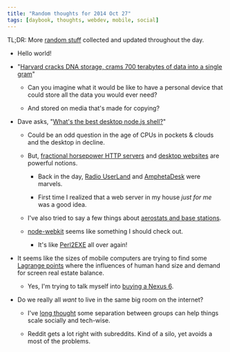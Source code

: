 ```yaml
---
title: "Random thoughts for 2014 Oct 27"
tags: [daybook, thoughts, webdev, mobile, social]
---
```


TL;DR: More [random stuff][why] collected and updated throughout the day.

[why]: http://blog.lmorchard.com/2014/10/23/wtfomgbullets

<!--more-->

* Hello world!

* "[Harvard cracks DNA storage, crams 700 terabytes of data into a single
  gram][dnadata]"

  * Can you imagine what it would be like to have a personal device that
    could store all the data you would ever need?

  * And stored on media that's made for copying?

[dnadata]: http://www.extremetech.com/extreme/134672-harvard-cracks-dna-storage-crams-700-terabytes-of-data-into-a-single-gram

* Dave asks, "[What's the best desktop node.js shell?][nodeshell]"

  * Could be an odd question in the age of CPUs in pockets
    & clouds and the desktop in decline.

  * But, [fractional horsepower HTTP servers][frac] and [desktop
    websites][deskweb] are powerful notions.

    * Back in the day, [Radio UserLand][ruser] and [AmphetaDesk][] were
      marvels.
      
    * First time I realized that a web server in my
      house *just for me* was a good idea.

  * I've also tried to say a few things about [aerostats and base
    stations][aerostats].

  * [node-webkit][] seems like something I should check out.

    * It's like [Perl2EXE][] all over again!

[perl2exe]: http://www.indigostar.com/perl2exe.php
[ruser]: http://radio.userland.com/ 
[AmphetaDesk]: http://www.disobey.com/amphetadesk/
[node-webkit]: https://github.com/rogerwang/node-webkit
[aerostats]: http://blog.lmorchard.com/2012/07/25/aerostats-base-stations-and-the-cloud/  
[deskweb]: http://scripting.com/davenet/2001/01/04/desktopWebsites.html
[frac]: http://scripting.com/davenet/1997/09/14/FractionalHorsepowerHTTPSe.html
[nodeshell]: http://scripting.com/2014/10/27/whatsTheBestDesktopNodejsShell.html

* It seems like the sizes of mobile computers are trying to find some
  [Lagrange points][] where the influences of human hand size and demand for
  screen real estate balance.

  * Yes, I'm trying to talk myself into [buying a Nexus 6][n6].

[n6]: http://newsroom.t-mobile.com/news/t-mobile-to-bring-nexus-6-to-its-data-strong-network-this-november.htm

* Do we really all *want* to live in the same big room on the internet?

  * I've [long thought][] some separation between groups can help things scale
   socially and tech-wise.

  * Reddit gets a lot right with subreddits. Kind of a
    silo, yet avoids a most of the problems.

[long thought]: http://decafbad.com/recaffeinated/archives/2007/11/20/WoWEVEandDelicious.html
[Lagrange points]: http://en.wikipedia.org/wiki/Lagrangian_point

<!-- vim: set wrap wm=5 syntax=mkd textwidth=78: -->
